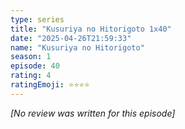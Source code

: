 ```yaml
---
type: series
title: "Kusuriya no Hitorigoto 1x40"
date: "2025-04-26T21:59:33"
name: "Kusuriya no Hitorigoto"
season: 1
episode: 40
rating: 4
ratingEmoji: ⭐️⭐️⭐️⭐️
---
```


*[No review was written for this episode]*

